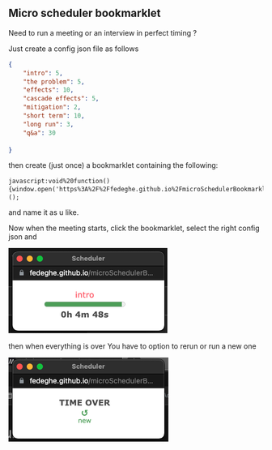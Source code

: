 ## Micro scheduler bookmarklet

Need to run a meeting or an interview in perfect timing ?  

Just create a config json file as follows 

``` json
{
    "intro": 5,
    "the problem": 5,
    "effects": 10,
    "cascade effects": 5,
    "mitigation": 2,
    "short term": 10,
    "long run": 3,
    "q&a": 30

}
```

then create (just once) a bookmarklet containing the following: 
```
javascript:void%20function(){window.open('https%3A%2F%2Ffedeghe.github.io%2FmicroSchedulerBookmarklet%2Findex.html'%2C'Scheduler'%2C'width%3D300%2Cheight%3D100%2Cstatus%3D0%2Ctoolbar%3D0%2Cmenubar%3D0%2Cresizebar%3D0%2Cpopup%3D1%2Cnoopener%3D1%2Cnoreferrer%3D1')%3B}();
```
and name it as u like.

Now when the meeting starts, click the bookmarklet, select the right config json and 

![Alt text](https://github.com/fedeghe/microSchedulerBookmarklet/raw/master/source/s_start.png "started")

then when everything is over You have to option to rerun or run a new one

![Alt text](https://github.com/fedeghe/microSchedulerBookmarklet/raw/master/source/s_end.png "the end")
